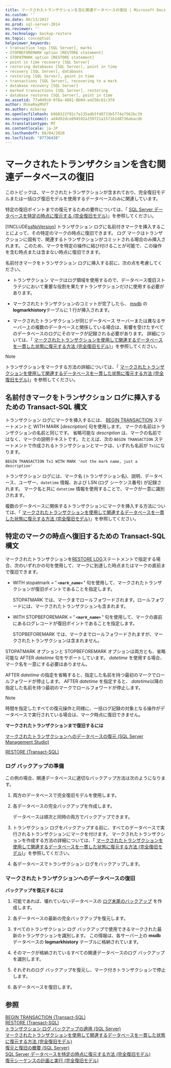 ```yaml
---
title: マークされたトランザクションを含む関連データベースの復旧 | Microsoft Docs
ms.custom: ''
ms.date: 06/13/2017
ms.prod: sql-server-2014
ms.reviewer: ''
ms.technology: backup-restore
ms.topic: conceptual
helpviewer_keywords:
- transaction logs [SQL Server], marks
- STOPBEFOREMARK option [RESTORE statement]
- STOPATMARK option [RESTORE statement]
- point in time recovery [SQL Server]
- restoring databases [SQL Server], point in time
- recovery [SQL Server], databases
- restoring [SQL Server], point in time
- transactions [SQL Server], recovering to a mark
- database recovery [SQL Server]
- marked transactions [SQL Server], restoring
- database restores [SQL Server], point in time
ms.assetid: 77a0d9c0-978a-4891-8b0d-a4256c81c3f8
author: MikeRayMSFT
ms.author: mikeray
ms.openlocfilehash: b968322f92c7a135adb5fd0733b5774e7562bc39
ms.sourcegitcommit: ad4d92dce894592a259721a1571b1d8736abacdb
ms.translationtype: MT
ms.contentlocale: ja-JP
ms.lasthandoff: 08/04/2020
ms.locfileid: "87736438"
---
```

# <a name="recovery-of-related--databases-that-contain-marked-transaction"></a>マークされたトランザクションを含む関連データベースの復旧
  このトピックは、マークされたトランザクションが含まれており、完全復旧モデルまたは一括ログ復旧モデルを使用するデータベースのみに関連しています。  
  
 特定の復旧ポイントまでの復元するための要件については、「 [SQL Server データベースを特定の時点に復元する &#40;完全復旧モデル&#41;](restore-a-sql-server-database-to-a-point-in-time-full-recovery-model.md)」を参照してください。  
  
 [!INCLUDE[ssNoVersion](../../includes/ssnoversion-md.md)] トランザクション ログに名前付きマークを挿入することによって、その特定のマークの時点に復旧できます。 ログ マークはトランザクションに固有で、関連するトランザクションがコミットされる場合のみ挿入されます。 このため、マークを特定の操作に結び付けることが可能で、この操作を含む時点または含まない時点に復旧できます。  
  
 名前付きマークをトランザクション ログに挿入する前に、次の点を考慮してください。  
  
-   トランザクション マークはログ領域を使用するので、データベース復旧ストラテジにおいて重要な役割を果たすトランザクションだけに使用する必要があります。  
  
-   マークされたトランザクションのコミットが完了したら、 [msdb](/sql/relational-databases/system-tables/logmarkhistory-transact-sql) の **logmarkhistory**テーブルに 1 行が挿入されます。  
  
-   マークされたトランザクションが同じデータベース サーバーまたは異なるサーバー上の複数のデータベースと関係している場合は、影響を受けたすべてのデータベースのログにそのマークが記録される必要があります。 詳細については、「 [マークされたトランザクションを使用して関連するデータベースを一貫した状態に復元する方法 &#40;完全復旧モデル&#41;](use-marked-transactions-to-recover-related-databases-consistently.md)」を参照してください。  
  
> [!NOTE]  
>  トランザクションをマークする方法の詳細については、「 [マークされたトランザクションを使用して関連するデータベースを一貫した状態に復元する方法 &#40;完全復旧モデル&#41;](use-marked-transactions-to-recover-related-databases-consistently.md)」を参照してください。  
  
## <a name="transact-sql-syntax-for-inserting-named-marks-into-a-transaction-log"></a>名前付きマークをトランザクション ログに挿入するための Transact-SQL 構文  
 トランザクション ログにマークを挿入するには、 [BEGIN TRANSACTION](/sql/t-sql/language-elements/begin-transaction-transact-sql) ステートメントと WITH MARK [*description*] 句を使用します。 マークの名前はトランザクションの名前と同じです。 省略可能な *description* は、マークの名前ではなく、マークの説明テキストです。 たとえば、次の `BEGIN TRANSACTION` ステートメントで作成されるトランザクションとマークは、いずれも名前が `Tx1`になります。  
  
```wmimof  
BEGIN TRANSACTION Tx1 WITH MARK 'not the mark name, just a description'    
```  
  
 トランザクション ログには、マーク名 (トランザクション名)、説明、データベース、ユーザー、`datetime` 情報、および LSN (ログ シーケンス番号) が記録されます。 マーク名と共に `datetime` 情報を使用することで、マークが一意に識別されます。  
  
 複数のデータベースに関係するトランザクションにマークを挿入する方法については、「 [マークされたトランザクションを使用して関連するデータベースを一貫した状態に復元する方法 &#40;完全復旧モデル&#41;](use-marked-transactions-to-recover-related-databases-consistently.md)」を参照してください。  
  
## <a name="transact-sql-syntax-for-recovering-to-a-mark"></a>特定のマークの時点へ復旧するための Transact-SQL 構文  
 マークされたトランザクションを[RESTORE LOG](/sql/t-sql/statements/restore-statements-transact-sql)ステートメントで指定する場合、次のいずれかの句を使用して、マークに到達した時点またはマークの直前まで復旧できます。  
  
-   WITH stopatmark = **' *`<mark_name>`* '** 句を使用して、マークされたトランザクションが復旧ポイントであることを指定します。  
  
     STOPATMARK では、マークまでロールフォワードされます。ロールフォワードには、マークされたトランザクションも含まれます。  
  
-   WITH STOPBEFOREMARK = **' *`<mark_name>`* '** 句を使用して、マークの直前にあるログレコードが復旧ポイントであることを指定します。  
  
     STOPBEFOREMARK では、マークまでロールフォワードされますが、マークされたトランザクションは含まれません。  
  
 STOPATMARK オプションと STOPBEFOREMARK オプションは両方とも、省略可能な AFTER *datetime* 句をサポートしています。 *datetime* を使用する場合、マーク名を一意にする必要はありません。  
  
 AFTER *datetime* の指定を省略すると、指定した名前を持つ最初のマークでロールフォワードが停止します。 AFTER *datetime* を指定すると、 *datetime*以降の指定した名前を持つ最初のマークでロールフォワードが停止します。  
  
> [!NOTE]  
>  時間を指定したすべての復元操作と同様に、一括ログ記録の対象となる操作がデータベースで実行されている場合は、マーク時点に復旧できません。  
  
 **マークされたトランザクションまで復旧するには**  
  
 [マークされたトランザクションへのデータベースの復元 &#40;SQL Server Management Studio&#41;](restore-a-database-to-a-marked-transaction-sql-server-management-studio.md)  
  
 [RESTORE &#40;Transact-SQL&#41;](/sql/t-sql/statements/restore-statements-transact-sql)  
  
### <a name="preparing-the-log-backups"></a>ログ バックアップの準備  
 この例の場合、関連データベースに適切なバックアップ方法は次のようになります。  
  
1.  両方のデータベースで完全復旧モデルを使用します。  
  
2.  各データベースの完全バックアップを作成します。  
  
     データベースは順次と同時の両方でバックアップできます。  
  
3.  トランザクション ログをバックアップする前に、すべてのデータベースで実行されるトランザクションにマークを付けます。 マークされたトランザクションを作成する方法の詳細については、「 [マークされたトランザクションを使用して関連するデータベースを一貫した状態に復元する方法 &#40;完全復旧モデル&#41;](use-marked-transactions-to-recover-related-databases-consistently.md)」を参照してください。  
  
4.  各データベースでトランザクション ログをバックアップします。  
  
### <a name="recovering-the-database-to-a-marked-transaction"></a>マークされたトランザクションへのデータベースの復旧  
 **バックアップを復元するには**  
  
1.  可能であれば、壊れていないデータベースの [ログ末尾のバックアップ](tail-log-backups-sql-server.md) を作成します。  
  
2.  各データベースの最新の完全バックアップを復元します。  
  
3.  すべてのトランザクション ログ バックアップで使用できるマークされた最新のトランザクションを識別します。 この情報は、各サーバー上の **msdb** データベースの **logmarkhistory** テーブルに格納されています。  
  
4.  そのマークが格納されているすべての関連データベースのログ バックアップを識別します。  
  
5.  それぞれのログ バックアップを復元し、マーク付きトランザクションで停止します。  
  
6.  各データベースを復旧します。  
  
## <a name="see-also"></a>参照  
 [BEGIN TRANSACTION &#40;Transact-SQL&#41;](/sql/t-sql/language-elements/begin-transaction-transact-sql)   
 [RESTORE &#40;Transact-SQL&#41;](/sql/t-sql/statements/restore-statements-transact-sql)   
 [トランザクション ログ バックアップの適用 &#40;SQL Server&#41;](transaction-log-backups-sql-server.md)   
 [マークされたトランザクションを使用して関連するデータベースを一貫した状態に復元する方法 &#40;完全復旧モデル&#41;](use-marked-transactions-to-recover-related-databases-consistently.md)   
 [復元と復旧の概要 &#40;SQL Server&#41;](restore-and-recovery-overview-sql-server.md)   
 [SQL Server データベースを特定の時点に復元する方法 &#40;完全復旧モデル&#41;](restore-a-sql-server-database-to-a-point-in-time-full-recovery-model.md)   
 [復元シーケンスの計画と実行 &#40;完全復旧モデル&#41;](plan-and-perform-restore-sequences-full-recovery-model.md)  
  
  
